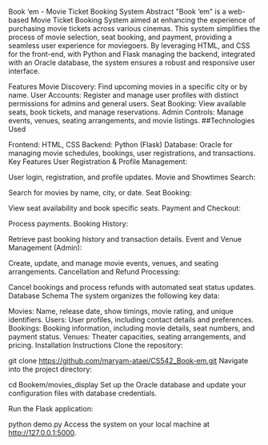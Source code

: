 Book ‘em - Movie Ticket Booking System
Abstract
"Book ‘em" is a web-based Movie Ticket Booking System aimed at enhancing the experience of purchasing movie tickets across various cinemas. This system simplifies the process of movie selection, seat booking, and payment, providing a seamless user experience for moviegoers. By leveraging HTML, and CSS for the front-end, with Python and Flask managing the backend, integrated with an Oracle database, the system ensures a robust and responsive user interface.

Features
Movie Discovery: Find upcoming movies in a specific city or by name.
User Accounts: Register and manage user profiles with distinct permissions for admins and general users.
Seat Booking: View available seats, book tickets, and manage reservations.
Admin Controls: Manage events, venues, seating arrangements, and movie listings.
##Technologies Used

Frontend: HTML, CSS
Backend: Python (Flask)
Database: Oracle for managing movie schedules, bookings, user registrations, and transactions.
Key Features
User Registration & Profile Management:

User login, registration, and profile updates.
Movie and Showtimes Search:

Search for movies by name, city, or date.
Seat Booking:

View seat availability and book specific seats.
Payment and Checkout:

Process payments.
Booking History:

Retrieve past booking history and transaction details.
Event and Venue Management (Admin):

Create, update, and manage movie events, venues, and seating arrangements.
Cancellation and Refund Processing:

Cancel bookings and process refunds with automated seat status updates.
Database Schema
The system organizes the following key data:

Movies: Name, release date, show timings, movie rating, and unique identifiers.
Users: User profiles, including contact details and preferences.
Bookings: Booking information, including movie details, seat numbers, and payment status.
Venues: Theater capacities, seating arrangements, and pricing.
Installation Instructions
Clone the repository:

git clone https://github.com/maryam-ataei/CS542_Book-em.git
Navigate into the project directory:

cd Bookem/movies_display
Set up the Oracle database and update your configuration files with database credentials.

Run the Flask application:

python demo.py
Access the system on your local machine at http://127.0.0.1:5000.
